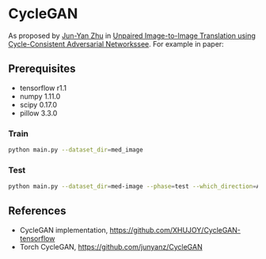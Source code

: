 # CycleGAN

As proposed by [Jun-Yan Zhu](https://people.eecs.berkeley.edu/~junyanz/) in 
[Unpaired Image-to-Image Translation using Cycle-Consistent Adversarial Networkssee](https://arxiv.org/pdf/1703.10593.pdf). 
For example in paper:


## Prerequisites
- tensorflow r1.1
- numpy 1.11.0
- scipy 0.17.0
- pillow 3.3.0


### Train
```bash
python main.py --dataset_dir=med_image
```

### Test
```bash
python main.py --dataset_dir=med-image --phase=test --which_direction=AtoB
```

## References
- CycleGAN implementation, https://github.com/XHUJOY/CycleGAN-tensorflow
- Torch CycleGAN, https://github.com/junyanz/CycleGAN